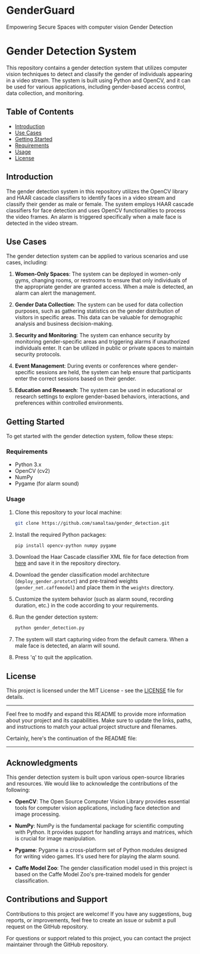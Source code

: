 # GenderGuard
Empowering Secure Spaces with computer vision Gender Detection

# Gender Detection System

This repository contains a gender detection system that utilizes computer vision techniques to detect and classify the gender of individuals appearing in a video stream. The system is built using Python and OpenCV, and it can be used for various applications, including gender-based access control, data collection, and monitoring.

## Table of Contents

- [Introduction](#introduction)
- [Use Cases](#use-cases)
- [Getting Started](#getting-started)
- [Requirements](#requirements)
- [Usage](#usage)
- [License](#license)

## Introduction

The gender detection system in this repository utilizes the OpenCV library and HAAR cascade classifiers to identify faces in a video stream and classify their gender as male or female. The system employs HAAR cascade classifiers for face detection and uses OpenCV functionalities to process the video frames. An alarm is triggered specifically when a male face is detected in the video stream.

## Use Cases

The gender detection system can be applied to various scenarios and use cases, including:

1. **Women-Only Spaces**: The system can be deployed in women-only gyms, changing rooms, or restrooms to ensure that only individuals of the appropriate gender are granted access. When a male is detected, an alarm can alert the management.

2. **Gender Data Collection**: The system can be used for data collection purposes, such as gathering statistics on the gender distribution of visitors in specific areas. This data can be valuable for demographic analysis and business decision-making.

3. **Security and Monitoring**: The system can enhance security by monitoring gender-specific areas and triggering alarms if unauthorized individuals enter. It can be utilized in public or private spaces to maintain security protocols.

4. **Event Management**: During events or conferences where gender-specific sessions are held, the system can help ensure that participants enter the correct sessions based on their gender.

5. **Education and Research**: The system can be used in educational or research settings to explore gender-based behaviors, interactions, and preferences within controlled environments.

## Getting Started

To get started with the gender detection system, follow these steps:

### Requirements

- Python 3.x
- OpenCV (cv2)
- NumPy
- Pygame (for alarm sound)

### Usage

1. Clone this repository to your local machine:

   ```sh
   git clone https://github.com/samaltaa/gender_detection.git
   ```

2. Install the required Python packages:

   ```sh
   pip install opencv-python numpy pygame
   ```

3. Download the Haar Cascade classifier XML file for face detection from [here](https://github.com/opencv/opencv/blob/master/data/haarcascades/haarcascade_frontalface_default.xml) and save it in the repository directory.

4. Download the gender classification model architecture (`deploy_gender.prototxt`) and pre-trained weights (`gender_net.caffemodel`) and place them in the `weights` directory.

5. Customize the system behavior (such as alarm sound, recording duration, etc.) in the code according to your requirements.

6. Run the gender detection system:

   ```sh
   python gender_detection.py
   ```

7. The system will start capturing video from the default camera. When a male face is detected, an alarm will sound.

8. Press 'q' to quit the application.

## License

This project is licensed under the MIT License - see the [LICENSE](LICENSE) file for details.

---

Feel free to modify and expand this README to provide more information about your project and its capabilities. Make sure to update the links, paths, and instructions to match your actual project structure and filenames.

Certainly, here's the continuation of the README file:

---

## Acknowledgments

This gender detection system is built upon various open-source libraries and resources. We would like to acknowledge the contributions of the following:

- **OpenCV**: The Open Source Computer Vision Library provides essential tools for computer vision applications, including face detection and image processing.

- **NumPy**: NumPy is the fundamental package for scientific computing with Python. It provides support for handling arrays and matrices, which is crucial for image manipulation.

- **Pygame**: Pygame is a cross-platform set of Python modules designed for writing video games. It's used here for playing the alarm sound.

- **Caffe Model Zoo**: The gender classification model used in this project is based on the Caffe Model Zoo's pre-trained models for gender classification.

## Contributions and Support

Contributions to this project are welcome! If you have any suggestions, bug reports, or improvements, feel free to create an issue or submit a pull request on the GitHub repository.

For questions or support related to this project, you can contact the project maintainer through the GitHub repository.



